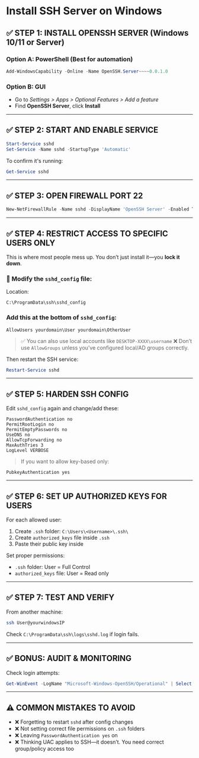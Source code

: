 
# Install SSH Server on Windows

## ✅ STEP 1: INSTALL OPENSSH SERVER (Windows 10/11 or Server)

### Option A: PowerShell (Best for automation)

```powershell
Add-WindowsCapability -Online -Name OpenSSH.Server~~~~0.0.1.0
```

### Option B: GUI

* Go to *Settings > Apps > Optional Features > Add a feature*
* Find **OpenSSH Server**, click **Install**

---

## ✅ STEP 2: START AND ENABLE SERVICE

```powershell
Start-Service sshd
Set-Service -Name sshd -StartupType 'Automatic'
```

To confirm it's running:

```powershell
Get-Service sshd
```

---

## ✅ STEP 3: OPEN FIREWALL PORT 22

```powershell
New-NetFirewallRule -Name sshd -DisplayName 'OpenSSH Server' -Enabled True -Direction Inbound -Protocol TCP -Action Allow -LocalPort 22
```

---

## ✅ STEP 4: RESTRICT ACCESS TO SPECIFIC USERS ONLY

This is where most people mess up. You don’t just install it—you **lock it down**.

### 🔐 Modify the `sshd_config` file:

Location:

```plaintext
C:\ProgramData\ssh\sshd_config
```

### Add this at the bottom of `sshd_config`:

```plaintext
AllowUsers yourdomain\User yourdomain\OtherUser
```

> ✅ You can also use local accounts like `DESKTOP-XXXX\username`
> ❌ Don’t use `AllowGroups` unless you’ve configured local/AD groups correctly.

Then restart the SSH service:

```powershell
Restart-Service sshd
```

---

## ✅ STEP 5: HARDEN SSH CONFIG

Edit `sshd_config` again and change/add these:

```plaintext
PasswordAuthentication no
PermitRootLogin no
PermitEmptyPasswords no
UseDNS no
AllowTcpForwarding no
MaxAuthTries 3
LogLevel VERBOSE
```

> If you want to allow key-based only:

```plaintext
PubkeyAuthentication yes
```

---

## ✅ STEP 6: SET UP AUTHORIZED KEYS FOR USERS

For each allowed user:

1. Create `.ssh` folder:
   `C:\Users\<Username>\.ssh\`
2. Create `authorized_keys` file inside `.ssh`
3. Paste their public key inside

Set proper permissions:

* `.ssh` folder: User = Full Control
* `authorized_keys` file: User = Read only

---

## ✅ STEP 7: TEST AND VERIFY

From another machine:

```bash
ssh User@yourwindowsIP
```

Check `C:\ProgramData\ssh\logs\sshd.log` if login fails.

---

## ✅ BONUS: AUDIT & MONITORING

Check login attempts:

```powershell
Get-WinEvent -LogName "Microsoft-Windows-OpenSSH/Operational" | Select TimeCreated, Message
```

---

## ⚠️ COMMON MISTAKES TO AVOID

* ❌ Forgetting to restart `sshd` after config changes
* ❌ Not setting correct file permissions on `.ssh` folders
* ❌ Leaving `PasswordAuthentication yes` on
* ❌ Thinking UAC applies to SSH—it doesn’t. You need correct group/policy access too
